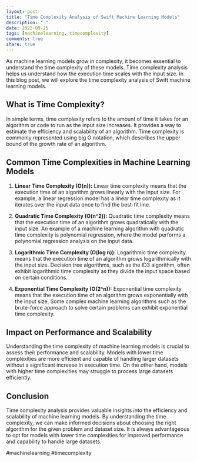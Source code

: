 ```yaml
---
layout: post
title: "Time Complexity Analysis of Swift Machine Learning Models"
description: " "
date: 2023-09-25
tags: [machinelearning, timecomplexity]
comments: true
share: true
---
```


As machine learning models grow in complexity, it becomes essential to understand the time complexity of these models. Time complexity analysis helps us understand how the execution time scales with the input size. In this blog post, we will explore the time complexity analysis of Swift machine learning models.

## What is Time Complexity?

In simple terms, time complexity refers to the amount of time it takes for an algorithm or code to run as the input size increases. It provides a way to estimate the efficiency and scalability of an algorithm. Time complexity is commonly represented using big O notation, which describes the upper bound of the growth rate of an algorithm.

## Common Time Complexities in Machine Learning Models

1. **Linear Time Complexity (O(n)):** Linear time complexity means that the execution time of an algorithm grows linearly with the input size. For example, a linear regression model has a linear time complexity as it iterates over the input data once to find the best-fit line.

2. **Quadratic Time Complexity (O(n^2)):** Quadratic time complexity means that the execution time of an algorithm grows quadratically with the input size. An example of a machine learning algorithm with quadratic time complexity is polynomial regression, where the model performs a polynomial regression analysis on the input data.

3. **Logarithmic Time Complexity (O(log n)):** Logarithmic time complexity means that the execution time of an algorithm grows logarithmically with the input size. Decision tree algorithms, such as the ID3 algorithm, often exhibit logarithmic time complexity as they divide the input space based on certain conditions.

4. **Exponential Time Complexity (O(2^n)):** Exponential time complexity means that the execution time of an algorithm grows exponentially with the input size. Some complex machine learning algorithms such as the brute-force approach to solve certain problems can exhibit exponential time complexity.

## Impact on Performance and Scalability

Understanding the time complexity of machine learning models is crucial to assess their performance and scalability. Models with lower time complexities are more efficient and capable of handling larger datasets without a significant increase in execution time. On the other hand, models with higher time complexities may struggle to process large datasets efficiently.

## Conclusion

Time complexity analysis provides valuable insights into the efficiency and scalability of machine learning models. By understanding the time complexity, we can make informed decisions about choosing the right algorithm for the given problem and dataset size. It is always advantageous to opt for models with lower time complexities for improved performance and capability to handle large datasets.

#machinelearning #timecomplexity